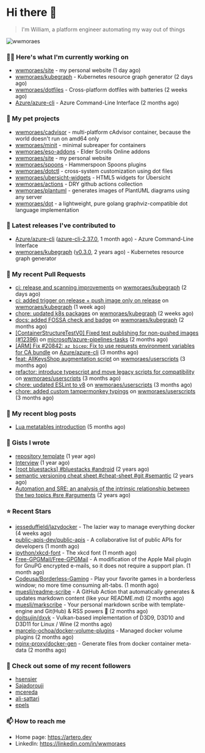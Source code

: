 # Hi there 👋

> I'm William, a platform engineer automating my way out of things

<img src="https://github-readme-stats.vercel.app/api?username=wwmoraes&show_icons=true" alt="wwmoraes" />

### 👨‍💻 Here's what I'm currently working on

- [wwmoraes/site](https://github.com/wwmoraes/site) - my personal website (1 day ago)
- [wwmoraes/kubegraph](https://github.com/wwmoraes/kubegraph) - Kubernetes resource graph generator (2 days ago)
- [wwmoraes/dotfiles](https://github.com/wwmoraes/dotfiles) - Cross-platform dotfiles with batteries (2 weeks ago)
- [Azure/azure-cli](https://github.com/Azure/azure-cli) - Azure Command-Line Interface (2 months ago)

### 🌱 My pet projects

- [wwmoraes/cadvisor](https://github.com/wwmoraes/cadvisor) - multi-platform cAdvisor container, because the world doesn&#39;t run on amd64 only
- [wwmoraes/minit](https://github.com/wwmoraes/minit) - minimal subreaper for containers
- [wwmoraes/eso-addons](https://github.com/wwmoraes/eso-addons) - Elder Scrolls Online addons
- [wwmoraes/site](https://github.com/wwmoraes/site) - my personal website
- [wwmoraes/spoons](https://github.com/wwmoraes/spoons) - Hammerspoon Spoons plugins
- [wwmoraes/dotctl](https://github.com/wwmoraes/dotctl) - cross-system customization using dot files
- [wwmoraes/ubersicht-widgets](https://github.com/wwmoraes/ubersicht-widgets) - HTML5 widgets for Übersicht
- [wwmoraes/actions](https://github.com/wwmoraes/actions) - DRY github actions collection
- [wwmoraes/plantuml](https://github.com/wwmoraes/plantuml) - generates images of PlantUML diagrams using any server
- [wwmoraes/dot](https://github.com/wwmoraes/dot) - a lightweight, pure golang graphviz-compatible dot language implementation

### 🔭 Latest releases I've contributed to

- [Azure/azure-cli](https://github.com/Azure/azure-cli) ([azure-cli-2.37.0](https://github.com/Azure/azure-cli/releases/tag/azure-cli-2.37.0), 1 month ago) - Azure Command-Line Interface
- [wwmoraes/kubegraph](https://github.com/wwmoraes/kubegraph) ([v0.3.0](https://github.com/wwmoraes/kubegraph/releases/tag/v0.3.0), 2 years ago) - Kubernetes resource graph generator

### 🔨 My recent Pull Requests

- [ci: release and scanning improvements](https://github.com/wwmoraes/kubegraph/pull/158) on [wwmoraes/kubegraph](https://github.com/wwmoraes/kubegraph) (2 days ago)
- [ci: added trigger on release &#43; push image only on release](https://github.com/wwmoraes/kubegraph/pull/151) on [wwmoraes/kubegraph](https://github.com/wwmoraes/kubegraph) (1 week ago)
- [chore: updated k8s packages](https://github.com/wwmoraes/kubegraph/pull/150) on [wwmoraes/kubegraph](https://github.com/wwmoraes/kubegraph) (2 weeks ago)
- [docs: added FOSSA check and badge](https://github.com/wwmoraes/kubegraph/pull/135) on [wwmoraes/kubegraph](https://github.com/wwmoraes/kubegraph) (2 months ago)
- [[ContainerStructureTestV0] Fixed test publishing for non-pushed images (#12396)](https://github.com/microsoft/azure-pipelines-tasks/pull/16079) on [microsoft/azure-pipelines-tasks](https://github.com/microsoft/azure-pipelines-tasks) (2 months ago)
- [[ARM] Fix #20842: `az bicep`: Fix to use requests environment variables for CA bundle](https://github.com/Azure/azure-cli/pull/21807) on [Azure/azure-cli](https://github.com/Azure/azure-cli) (3 months ago)
- [feat: AllKeysShop augmentation script](https://github.com/wwmoraes/userscripts/pull/38) on [wwmoraes/userscripts](https://github.com/wwmoraes/userscripts) (3 months ago)
- [refactor: introduce typescript and move legacy scripts for compatibility](https://github.com/wwmoraes/userscripts/pull/37) on [wwmoraes/userscripts](https://github.com/wwmoraes/userscripts) (3 months ago)
- [chore: updated ESLint to v8](https://github.com/wwmoraes/userscripts/pull/36) on [wwmoraes/userscripts](https://github.com/wwmoraes/userscripts) (3 months ago)
- [chore: added custom tampermonkey typings](https://github.com/wwmoraes/userscripts/pull/35) on [wwmoraes/userscripts](https://github.com/wwmoraes/userscripts) (3 months ago)

### 📜 My recent blog posts

- [Lua metatables introduction](https://artero.dev/posts/lua-metatables-introduction/) (5 months ago)

### 📓 Gists I wrote

- [repository template](https://gist.github.com/75dc66767a9f487c8235c5423027f69c) (1 year ago)
- [Interview](https://gist.github.com/b2ac3c3d92414f5d57d3a0b567c78065) (1 year ago)
- [[root bluestacks] #bluestacks #android](https://gist.github.com/d5714685ebbe6fa5087f6bab489fa365) (2 years ago)
- [semantic versioning cheat sheet #cheat-sheet #git #semantic](https://gist.github.com/bd2ba1b347dd38ce9af9706388eed74f) (2 years ago)
- [Automation and SRE: an analysis of the intrinsic relationship between the two topics #sre #arguments](https://gist.github.com/1733d441d9c54a0e8164c8435ff9db8d) (2 years ago)

### ⭐ Recent Stars

- [jesseduffield/lazydocker](https://github.com/jesseduffield/lazydocker) - The lazier way to manage everything docker (4 weeks ago)
- [public-apis-dev/public-apis](https://github.com/public-apis-dev/public-apis) - A collaborative list of public APIs for developers (1 month ago)
- [ipython/xkcd-font](https://github.com/ipython/xkcd-font) - The xkcd font (1 month ago)
- [Free-GPGMail/Free-GPGMail](https://github.com/Free-GPGMail/Free-GPGMail) - A modification of the Apple Mail plugin for GnuPG encrypted e-mails, so it does not require a support plan. (1 month ago)
- [Codeusa/Borderless-Gaming](https://github.com/Codeusa/Borderless-Gaming) - Play your favorite games in a borderless window; no more time consuming alt-tabs.  (1 month ago)
- [muesli/readme-scribe](https://github.com/muesli/readme-scribe) - A GitHub Action that automatically generates &amp; updates markdown content (like your README.md) (2 months ago)
- [muesli/markscribe](https://github.com/muesli/markscribe) - Your personal markdown scribe with template-engine and Git(Hub) &amp; RSS powers 📜 (2 months ago)
- [doitsujin/dxvk](https://github.com/doitsujin/dxvk) - Vulkan-based implementation of D3D9, D3D10 and D3D11 for Linux / Wine (2 months ago)
- [marcelo-ochoa/docker-volume-plugins](https://github.com/marcelo-ochoa/docker-volume-plugins) - Managed docker volume plugins (2 months ago)
- [nginx-proxy/docker-gen](https://github.com/nginx-proxy/docker-gen) - Generate files from docker container meta-data (2 months ago)

### 👯 Check out some of my recent followers

- [hsensier](https://github.com/hsensier)
- [Sajadorouji](https://github.com/Sajadorouji)
- [mcereda](https://github.com/mcereda)
- [ali-sattari](https://github.com/ali-sattari)
- [epels](https://github.com/epels)

### 📫 How to reach me

- Home page: <https://artero.dev>
- LinkedIn: <https://linkedin.com/in/wwmoraes>
